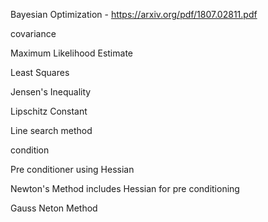 Bayesian Optimization - https://arxiv.org/pdf/1807.02811.pdf

covariance

Maximum Likelihood Estimate


Least Squares


Jensen's Inequality

Lipschitz Constant

Line search method

condition

Pre conditioner using Hessian

Newton's Method 
	includes Hessian for pre conditioning

Gauss Neton Method 

